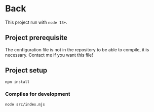 # Back

This project run with `node 13+`.

## Project prerequisite
The configuration file is not in the repository to be able to compile, it is necessary.
Contact me if you want this file!

## Project setup
```
npm install
```

### Compiles for development
```
node src/index.mjs
```